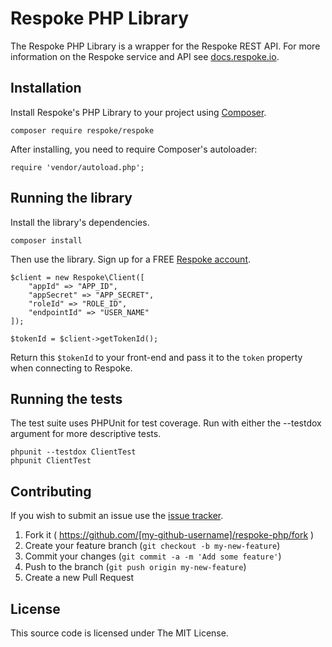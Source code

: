 # Respoke PHP Library

The Respoke PHP Library is a wrapper for the Respoke REST API. For more information on the
Respoke service and API see [docs.respoke.io](http://docs.respoke.io).

## Installation

Install Respoke's PHP Library to your project using [Composer](https://getcomposer.org/).

    composer require respoke/respoke
    
After installing, you need to require Composer's autoloader:

    require 'vendor/autoload.php';
    
## Running the library

Install the library's dependencies.

    composer install
    
Then use the library. Sign up for a FREE [Respoke account](https://portal.respoke.io/#/signup).
   
    $client = new Respoke\Client([
        "appId" => "APP_ID",
        "appSecret" => "APP_SECRET",
        "roleId" => "ROLE_ID",
        "endpointId" => "USER_NAME"
    ]);
    
    $tokenId = $client->getTokenId();
    
Return this `$tokenId` to your front-end and pass it to the `token` property when connecting to Respoke.

## Running the tests

The test suite uses PHPUnit for test coverage. Run with either the --testdox argument for more descriptive tests.

    phpunit --testdox ClientTest
    phpunit ClientTest

## Contributing

If you wish to submit an issue use the [issue tracker].

[issue tracker]: https://github.com/respoke/respoke-php/issues

1. Fork it ( https://github.com/[my-github-username]/respoke-php/fork )
2. Create your feature branch (`git checkout -b my-new-feature`)
3. Commit your changes (`git commit -a -m 'Add some feature'`)
4. Push to the branch (`git push origin my-new-feature`)
5. Create a new Pull Request

## License

This source code is licensed under The MIT License.